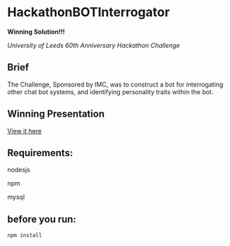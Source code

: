 # HackathonBOTInterrogator
**Winning Solution!!!**

*University of Leeds 60th Anniversary Hackathon Challenge*

## Brief
The Challenge, Sponsored by IMC, was to construct a bot for interrogating other chat bot systems, and identifying personality traits within the bot. 

## Winning Presentation
[View it here](https://drive.google.com/open?id=1pYW4ys4ijJvVsNUGS_zbIqKk1b1sqj0YKbMWHlfO6cQ)

## Requirements:
nodesjs

npm

mysql

## before you run:
`npm install`

